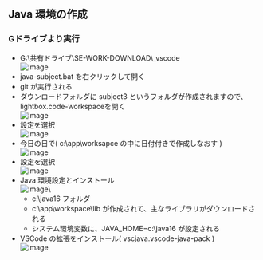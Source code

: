 ## Java 環境の作成

### Gドライブより実行
- G:\共有ドライブ\SE-WORK-DOWNLOAD\\_vscode\
  ![image](https://github.com/winofsql/subject-230510/assets/1501327/0530e62e-fa8e-4d4d-99c9-319370a12c00)
- java-subject.bat を右クリックして開く 
- git が実行される
- ダウンロードフォルダに subject3 というフォルダが作成されますので、lightbox.code-workspaceを開く\
  ![image](https://github.com/winofsql/subject-230510/assets/1501327/c8e73c53-9a09-4e30-a81b-2aedde300aa1)
- 設定を選択\
  ![image](https://github.com/winofsql/subject-230510/assets/1501327/8d9dfc90-756b-4bb6-8302-a88bc6fd5a82)
- 今日の日で( c:\app\worksapce の中に日付付きで作成しなおす )\
  ![image](https://github.com/winofsql/subject-230510/assets/1501327/62575582-a438-4236-9d8e-df5633d97955)
- 設定を選択\
  ![image](https://github.com/winofsql/subject-230510/assets/1501327/8d9dfc90-756b-4bb6-8302-a88bc6fd5a82)
- Java 環境設定とインストール\
  ![image](https://github.com/winofsql/subject-230510/assets/1501327/6b6b7d83-d4a5-4619-8ddd-3370751257f1)\
  - c:\java16 フォルダ
  - c:\app\workspace\lib が作成されて、主なライブラリがダウンロードされる
  - システム環境変数に、JAVA_HOME=c:\java16 が設定される
- VSCode の拡張をインストール( vscjava.vscode-java-pack )\
  ![image](https://github.com/winofsql/subject-230510/assets/1501327/12d53bce-3b18-4c5a-be8d-f93b1241b3ad)
 

